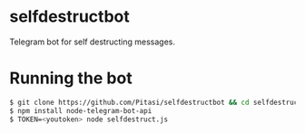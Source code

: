 # selfdestructbot
Telegram bot for self destructing messages.

# Running the bot
```bash
$ git clone https://github.com/Pitasi/selfdestructbot && cd selfdestructbot
$ npm install node-telegram-bot-api
$ TOKEN=<youtoken> node selfdestruct.js
```
